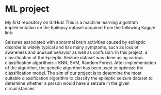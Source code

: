 # ML project 

My first repository on GitHub!
This is a machine learning algorithm implementation on the Epilepsy dataset acquired from the following Kaggle link:

Seizures associated with abnormal brain activities caused by epileptic disorder is widely typical and has many symptoms, such as loss of awareness and unusual behavior as well as confusion. 
In this project, a classification of the Epileptic Seizure dataset was done using various classification algorithms – KNN, SVM, Random Forest. After implementation of the algorithm, the genetic algorithm has been used to optimize the classification model. 
The aim of our project is to determine the most suitable classification algorithm to classify the epileptic seizure dataset to determine whether a person would have a seizure in the given circumstances.
